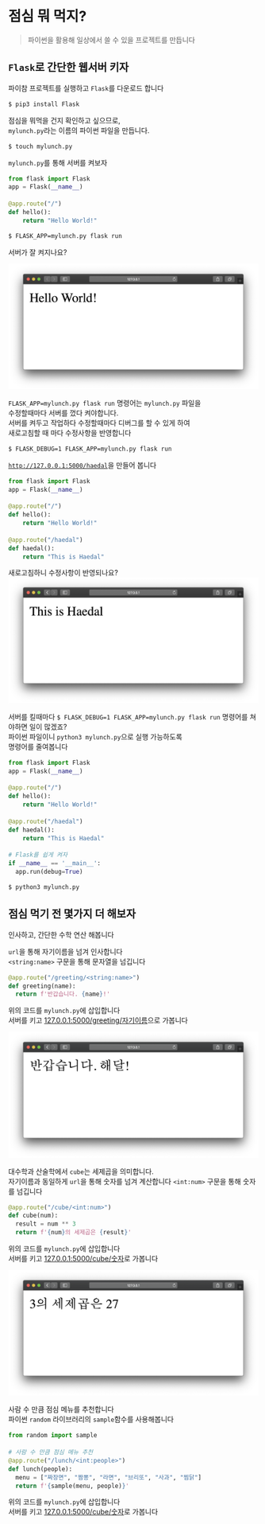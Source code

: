 # 점심 뭐 먹지?
> 파이썬을 활용해 일상에서 쓸 수 있을 프로젝트를 만듭니다

## `Flask`로 간단한 웹서버 키자

파이참 프로젝트를 실행하고 `Flask`를 다운로드 합니다
```bash
$ pip3 install Flask
``` 

점심을 뭐먹을 건지 확인하고 싶으므로,  
`mylunch.py`라는 이름의 파이썬 파일을 만듭니다. 
```bash
$ touch mylunch.py
``` 

`mylunch.py`를 통해 서버를 켜보자  
```python
from flask import Flask
app = Flask(__name__)

@app.route("/")
def hello():
    return "Hello World!"
```

```bash
$ FLASK_APP=mylunch.py flask run
```

서버가 잘 켜지나요?

![img/hello_world!.png](img/hello_world!.png)

`FLASK_APP=mylunch.py flask run` 명령어는 `mylunch.py` 파일을  
수정할때마다 서버를 껐다 켜야합니다.  
서버를 켜두고 작업하다 수정할때마다 디버그를 할 수 있게 하여   
새로고침할 때 마다 수정사항을 반영합니다 

```bash
$ FLASK_DEBUG=1 FLASK_APP=mylunch.py flask run
```
[`http://127.0.0.1:5000/haedal`](http://127.0.0.0:5000/haedal)을 만들어 봅니다 

```python
from flask import Flask
app = Flask(__name__)

@app.route("/")
def hello():
    return "Hello World!"

@app.route("/haedal")
def haedal():
    return "This is Haedal"
```
새로고침하니 수정사항이 반영되나요?
![img/This_is_haedal.png](img/This_is_haedal.png)

서버를 킬때마다 `$ FLASK_DEBUG=1 FLASK_APP=mylunch.py flask run` 명령어를 쳐야하면 일이 많겠죠?  
파이썬 파일이니 `python3 mylunch.py`으로 실행 가능하도록  
명령어를 줄여봅니다

```python
from flask import Flask
app = Flask(__name__)

@app.route("/")
def hello():
    return "Hello World!"

@app.route("/haedal")
def haedal():
    return "This is Haedal"

# Flask를 쉽게 켜자
if __name__ == '__main__':
  app.run(debug=True)
```

```bash
$ python3 mylunch.py
```

## 점심 먹기 전 몇가지 더 해보자
인사하고, 간단한 수학 연산 해봅니다

`url`을 통해 자기이름을 넘겨 인사합니다  
`<string:name>` 구문을 통해 문자열을 넘깁니다
```python
@app.route("/greeting/<string:name>")
def greeting(name):
  return f'반갑습니다. {name}!'
```
위의 코드를 `mylunch.py`에 삽입합니다  
서버를 키고 [127.0.0.1:5000/greeting/자기이름](http://127.0.0.1:5000/greeting/자기이름)으로 가봅니다

![img/greeting_name.png](img/greeting_name.png)

대수학과 산술학에서 `cube`는 세제곱을 의미합니다.  
자기이름과 동일하게 `url`을 통해 숫자를 넘겨 계산합니다
`<int:num>` 구문을 통해 숫자를 넘깁니다

```python
@app.route("/cube/<int:num>")
def cube(num):
  result = num ** 3 
  return f'{num}의 세제곱은 {result}'
```
위의 코드를 `mylunch.py`에 삽입합니다   
서버를 키고 [127.0.0.1:5000/cube/숫자](http://127.0.0.1:5000/cube/숫자)로 가봅니다

![img/cube.png](img/cube.png)

사람 수 만큼 점심 메뉴를 추천합니다  
파이썬  `random` 라이브러리의 `sample`함수를 사용해봅니다  
  
```python
from random import sample

# 사람 수 만큼 점심 메뉴 추천
@app.route("/lunch/<int:people>")
def lunch(people):
  menu = ["짜장면", "짬뽕", "라면", "브리또", "사과", "찜닭"]
  return f'{sample(menu, people)}'
```

위의 코드를 `mylunch.py`에 삽입합니다   
서버를 키고 [127.0.0.1:5000/cube/숫자](http://127.0.0.1:5000/cube/숫자)로 가봅니다
